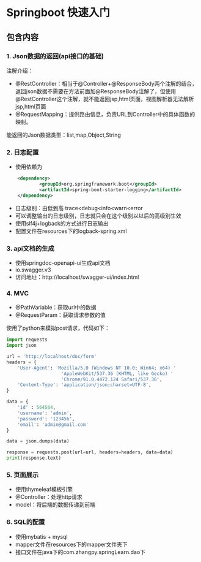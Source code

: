 # Springboot 快速入门

## 包含内容

### 1. Json数据的返回(api接口的基础)

注解介绍：

- @RestController：相当于@Controller+@ResponseBody两个注解的结合，返回json数据不需要在方法前面加@ResponseBody注解了，但使用@RestController这个注解，就不能返回jsp,html页面，视图解析器无法解析jsp,html页面
- @RequestMapping：提供路由信息，负责URL到Controller中的具体函数的映射。

能返回的Json数据类型：list,map,Object,String

### 2. 日志配置

- 使用依赖为 

```xml
    <dependency>
            <groupId>org.springframework.boot</groupId>
            <artifactId>spring-boot-starter-logging</artifactId>
    </dependency>
```
- 日志级别：由低到高 trace<debug<info<warn<error
- 可以调整输出的日志级别，日志就只会在这个级别以以后的高级别生效
- 使用slf4j+logback的方式进行日志输出
- 配置文件在resources下的logback-spring.xml

### 3. api文档的生成

- 使用springdoc-openapi-ui生成api文档
- io.swagger.v3
- 访问地址：http://localhost/swagger-ui/index.html

### 4. MVC

- @PathVariable：获取url中的数据
- @RequestParam：获取请求参数的值

使用了python来模拟post请求，代码如下：

```python
import requests
import json

url = 'http://localhost/doc/form'
headers = {
    'User-Agent': 'Mozilla/5.0 (Windows NT 10.0; Win64; x64) '
                    'AppleWebKit/537.36 (KHTML, like Gecko) '   
                    'Chrome/91.0.4472.124 Safari/537.36',
    'Content-Type': 'application/json;charset=UTF-8',
}

data = {
    'id' : 564564,
    'username': 'admin',
    'password': '123456',
    'email': 'admin@gmail.com'
}

data = json.dumps(data)

response = requests.post(url=url, headers=headers, data=data)
print(response.text)
```

### 5. 页面展示

- 使用thymeleaf模板引擎
- @Controller：处理http请求
- model：将后端的数据传递到前端

### 6. SQL的配置

- 使用mybatis + mysql
- mapper文件在resources下的mapper文件夹下
- 接口文件在java下的com.zhangpy.springLearn.dao下


